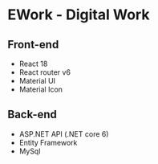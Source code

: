 # EWork - Digital Work

## Front-end
 - React 18
 - React router v6
 - Material UI
 - Material Icon

## Back-end
 - ASP.NET API (.NET core 6)
 - Entity Framework
 - MySql
